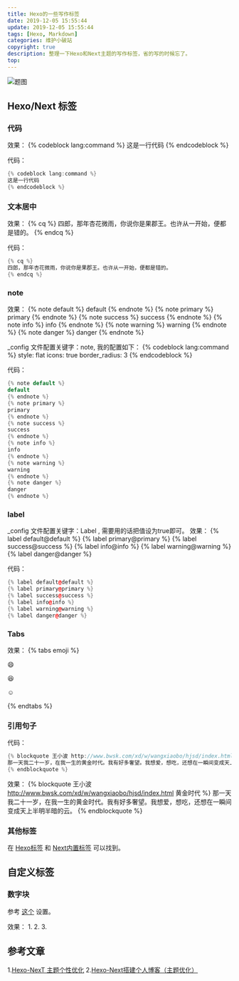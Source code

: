 ```yaml
---
title: Hexo的一些写作标签
date: 2019-12-05 15:55:44
update: 2019-12-05 15:55:44
tags: [Hexo, Markdown]
categories: 维护小破站
copyright: true
description: 整理一下Hexo和Next主题的写作标签，省的写的时候忘了。
top:
---
```


<img src="https://i.loli.net/2019/12/20/KfeTtUqLu93cMpN.png" alt="题图">

## Hexo/Next 标签

### 代码

效果：
{% codeblock lang:command %}
这是一行代码
{% endcodeblock %}

代码：
```C++  
{% codeblock lang:command %}
这是一行代码
{% endcodeblock %}
```

### 文本居中

效果：
{% cq %}
四郎，那年杏花微雨，你说你是果郡王。也许从一开始，便都是错的。
{% endcq %}

代码：
```C++  
{% cq %}
四郎，那年杏花微雨，你说你是果郡王。也许从一开始，便都是错的。
{% endcq %}
```

### note

效果：
{% note default %}
default
{% endnote %}
{% note primary %}
primary
{% endnote %}
{% note success %}
success
{% endnote %}
{% note info %}
info
{% endnote %}
{% note warning %}
warning
{% endnote %}
{% note danger %}
danger
{% endnote %}

_config 文件配置关键字：note, 我的配置如下：
{% codeblock lang:command %}
style: flat
icons: true
border_radius: 3
{% endcodeblock %}

代码：
```C++  
{% note default %}
default
{% endnote %}
{% note primary %}
primary
{% endnote %}
{% note success %}
success
{% endnote %}
{% note info %}
info
{% endnote %}
{% note warning %}
warning
{% endnote %}
{% note danger %}
danger
{% endnote %}
```

### label
_config 文件配置关键字：Label , 需要用的话把值设为true即可。
效果：
{% label default@default %}
{% label primary@primary %}
{% label success@success %}
{% label info@info %}
{% label warning@warning %}
{% label danger@danger %}

代码：
```C++  
{% label default@default %}
{% label primary@primary %}
{% label success@success %}
{% label info@info %}
{% label warning@warning %}
{% label danger@danger %}
```
### Tabs
效果：
{% tabs emoji %}
<!-- tab -->
:smile:
<!-- endtab -->
<!-- tab -->
:laughing:
<!-- endtab -->
<!-- tab -->
:relaxed:
<!-- endtab -->
{% endtabs %}


### 引用句子

代码：
```C++  
{% blockquote 王小波 http://www.bwsk.com/xd/w/wangxiaobo/hjsd/index.html 黄金时代 %}
那一天我二十一岁，在我一生的黄金时代。我有好多奢望。我想爱，想吃，还想在一瞬间变成天上半明半暗的云。
{% endblockquote %}
```

效果：
{% blockquote 王小波 http://www.bwsk.com/xd/w/wangxiaobo/hjsd/index.html 黄金时代 %}
那一天我二十一岁，在我一生的黄金时代。我有好多奢望。我想爱，想吃，还想在一瞬间变成天上半明半暗的云。
{% endblockquote %}

### 其他标签

在 [Hexo标签](https://hexo.io/docs/tag-plugins.html) 和 [Next内置标签](https://theme-next.iissnan.com/tag-plugins.html) 可以找到。


## 自定义标签
### 数字块
参考 [这个](https://blog.guanqr.com/study/blog/hexo-theme-next-customization/#%E6%95%B0%E5%AD%97%E5%9D%97) 设置。

效果：
<span id="inline-toc">1.</span>
<span id="inline-toc">2.</span>
<span id="inline-toc">3.</span>


## 参考文章
<span id="inline-toc">1.</span>[Hexo-NexT 主题个性优化](https://blog.guanqr.com/study/blog/hexo-theme-next-customization)
<span id="inline-toc">2.</span>[Hexo-Next搭建个人博客（主题优化）](https://yfzhou.coding.me/2018/08/27/Hexo-Next%E6%90%AD%E5%BB%BA%E4%B8%AA%E4%BA%BA%E5%8D%9A%E5%AE%A2%EF%BC%88%E4%B8%BB%E9%A2%98%E4%BC%98%E5%8C%96%EF%BC%89/)